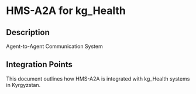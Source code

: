 # HMS-A2A for kg_Health

## Description

Agent-to-Agent Communication System

## Integration Points

This document outlines how HMS-A2A is integrated with kg_Health systems in Kyrgyzstan.
